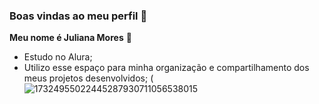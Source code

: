 ### Boas vindas ao meu perfil 💙

**Meu nome é Juliana Mores** 🩷

- Estudo no Alura;
- Utilizo esse espaço para minha organização e compartilhamento dos meus projetos desenvolvidos;
  (![17324955022445287930711056538015](https://github.com/user-attachments/assets/6ed9cf7b-32fb-4b97-ba2e-9868a02ab22a)
  
